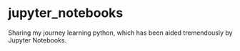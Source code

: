 # jupyter_notebooks

Sharing my journey learning python, which has been aided tremendously by Jupyter Notebooks.
